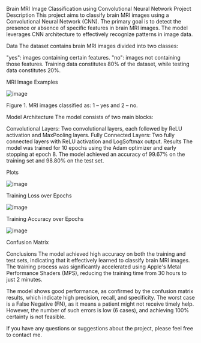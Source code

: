 Brain MRI Image Classification using Convolutional Neural Network
Project Description
This project aims to classify brain MRI images using a Convolutional Neural Network (CNN). The primary goal is to detect the presence or absence of specific features in brain MRI images. The model leverages CNN architecture to effectively recognize patterns in image data.

Data
The dataset contains brain MRI images divided into two classes:

"yes": images containing certain features.
"no": images not containing those features.
Training data constitutes 80% of the dataset, while testing data constitutes 20%.

MRI Image Examples

![image](https://github.com/TanskiSzymon/ML/assets/108231030/7abc72cf-4e35-42c9-b398-023b5bf40991)

Figure 1. MRI images classified as: 1 – yes and 2 – no.

Model Architecture
The model consists of two main blocks:

Convolutional Layers: Two convolutional layers, each followed by ReLU activation and MaxPooling layers.
Fully Connected Layers: Two fully connected layers with ReLU activation and LogSoftmax output.
Results
The model was trained for 10 epochs using the Adam optimizer and early stopping at epoch 8. The model achieved an accuracy of 99.67% on the training set and 98.80% on the test set.

Plots

![image](https://github.com/TanskiSzymon/ML/assets/108231030/312e5296-63fd-46a4-8258-9b8903fed8a5)

Training Loss over Epochs

![image](https://github.com/TanskiSzymon/ML/assets/108231030/3f92f449-7331-4b0e-901b-4f3f006ce3c4)

Training Accuracy over Epochs

![image](https://github.com/TanskiSzymon/ML/assets/108231030/6cbc6d6a-6443-46d5-b3c8-140c069514ff)

Confusion Matrix

Conclusions
The model achieved high accuracy on both the training and test sets, indicating that it effectively learned to classify brain MRI images. The training process was significantly accelerated using Apple's Metal Performance Shaders (MPS), reducing the training time from 30 hours to just 2 minutes.

The model shows good performance, as confirmed by the confusion matrix results, which indicate high precision, recall, and specificity. The worst case is a False Negative (FN), as it means a patient might not receive timely help. However, the number of such errors is low (6 cases), and achieving 100% certainty is not feasible.

If you have any questions or suggestions about the project, please feel free to contact me.
